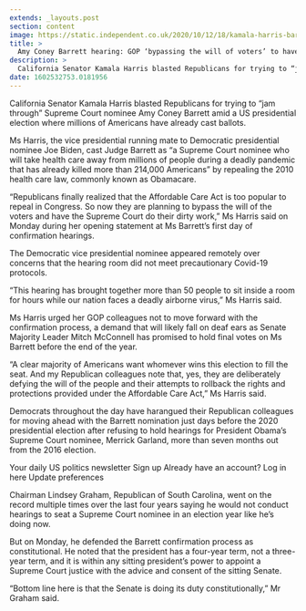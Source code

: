 ```yaml
--- 
extends: _layouts.post 
section: content 
image: https://static.independent.co.uk/2020/10/12/18/kamala-harris-barrett-hearing-1.jpg 
title: > 
  Amy Coney Barrett hearing: GOP ‘bypassing the will of voters’ to have SCOTUS roll back Obamacare, Harris says 
description: > 
  California Senator Kamala Harris blasted Republicans for trying to “jam through” Supreme Court nominee Amy Coney Barrett amid a US presidential election where millions of Americans have already cast ballots.So now they are planning to bypass the will of the voters and have the Supreme Court do their dirty work,” Ms Harris said on Monday during her opening statement at Ms Barrett’s first day of confirmation hearings.The Democratic vice presidential nominee appeared remotely over concerns that the hearing room did not meet precautionary Covid-19 protocols.“This hearing has brought together more than 50 people to sit inside a room for hours while our nation faces a deadly airborne virus,” Ms Harris said.Ms Harris urged her GOP colleagues not to move forward with the confirmation process, a demand that will likely fall on deaf ears as Senate Majority Leader Mitch McConnell has promised to hold final votes on Ms Barrett before the end of the year. 
date: 1602532753.0181956 
--- 
```

California Senator Kamala Harris blasted Republicans for trying to “jam through” Supreme Court nominee Amy Coney Barrett amid a US presidential election where millions of Americans have already cast ballots.

Ms Harris, the vice presidential running mate to Democratic presidential nominee Joe Biden, cast Judge Barrett as “a Supreme Court nominee who will take health care away from millions of people during a deadly pandemic that has already killed more than 214,000 Americans” by repealing the 2010 health care law, commonly known as Obamacare.

“Republicans finally realized that the Affordable Care Act is too popular to repeal in Congress. So now they are planning to bypass the will of the voters and have the Supreme Court do their dirty work,” Ms Harris said on Monday during her opening statement at Ms Barrett’s first day of confirmation hearings.

The Democratic vice presidential nominee appeared remotely over concerns that the hearing room did not meet precautionary Covid-19 protocols.

“This hearing has brought together more than 50 people to sit inside a room for hours while our nation faces a deadly airborne virus,” Ms Harris said.

Ms Harris urged her GOP colleagues not to move forward with the confirmation process, a demand that will likely fall on deaf ears as Senate Majority Leader Mitch McConnell has promised to hold final votes on Ms Barrett before the end of the year.

“A clear majority of Americans want whomever wins this election to fill the seat. And my Republican colleagues note that, yes, they are deliberately defying the will of the people and their attempts to rollback the rights and protections provided under the Affordable Care Act,” Ms Harris said.

Democrats throughout the day have harangued their Republican colleagues for moving ahead with the Barrett nomination just days before the 2020 presidential election after refusing to hold hearings for President Obama’s Supreme Court nominee, Merrick Garland, more than seven months out from the 2016 election.

Your daily US politics newsletter Sign up Already have an account? Log in here Update preferences

Chairman Lindsey Graham, Republican of South Carolina, went on the record multiple times over the last four years saying he would not conduct hearings to seat a Supreme Court nominee in an election year like he’s doing now.

But on Monday, he defended the Barrett confirmation process as constitutional. He noted that the president has a four-year term, not a three-year term, and it is within any sitting president’s power to appoint a Supreme Court justice with the advice and consent of the sitting Senate.

“Bottom line here is that the Senate is doing its duty constitutionally,” Mr Graham said.